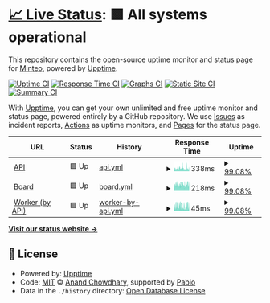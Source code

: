 # [📈 Live Status](https://minteo-wagmi.github.io/monitoring-apps): <!--live status--> **🟩 All systems operational**

This repository contains the open-source uptime monitor and status page for [Minteo](https://minteo.com), powered by [Upptime](https://github.com/upptime/upptime).

[![Uptime CI](https://github.com/minteo-wagmi/monitoring-apps/workflows/Uptime%20CI/badge.svg)](https://github.com/minteo-wagmi/monitoring-apps/actions?query=workflow%3A%22Uptime+CI%22)
[![Response Time CI](https://github.com/minteo-wagmi/monitoring-apps/workflows/Response%20Time%20CI/badge.svg)](https://github.com/minteo-wagmi/monitoring-apps/actions?query=workflow%3A%22Response+Time+CI%22)
[![Graphs CI](https://github.com/minteo-wagmi/monitoring-apps/workflows/Graphs%20CI/badge.svg)](https://github.com/minteo-wagmi/monitoring-apps/actions?query=workflow%3A%22Graphs+CI%22)
[![Static Site CI](https://github.com/minteo-wagmi/monitoring-apps/workflows/Static%20Site%20CI/badge.svg)](https://github.com/minteo-wagmi/monitoring-apps/actions?query=workflow%3A%22Static+Site+CI%22)
[![Summary CI](https://github.com/minteo-wagmi/monitoring-apps/workflows/Summary%20CI/badge.svg)](https://github.com/minteo-wagmi/monitoring-apps/actions?query=workflow%3A%22Summary+CI%22)

With [Upptime](https://upptime.js.org), you can get your own unlimited and free uptime monitor and status page, powered entirely by a GitHub repository. We use [Issues](https://github.com/minteo-wagmi/monitoring-apps/issues) as incident reports, [Actions](https://github.com/minteo-wagmi/monitoring-apps/actions) as uptime monitors, and [Pages](https://minteo-wagmi.github.io/monitoring-apps) for the status page.

<!--start: status pages-->
<!-- This summary is generated by Upptime (https://github.com/upptime/upptime) -->
<!-- Do not edit this manually, your changes will be overwritten -->
<!-- prettier-ignore -->
| URL | Status | History | Response Time | Uptime |
| --- | ------ | ------- | ------------- | ------ |
| <img alt="" src="https://raw.githubusercontent.com/minteo-wagmi/monitoring-apps/master/assets/favicon.ico" height="13"> [API](https://api.minteo.finance/v1/health) | 🟩 Up | [api.yml](https://github.com/minteo-wagmi/monitoring-apps/commits/HEAD/history/api.yml) | <details><summary><img alt="Response time graph" src="./graphs/api/response-time-week.png" height="20"> 338ms</summary><br><a href="https://minteo-wagmi.github.io/monitoring-apps/history/api"><img alt="Response time 394" src="https://img.shields.io/endpoint?url=https%3A%2F%2Fraw.githubusercontent.com%2Fminteo-wagmi%2Fmonitoring-apps%2FHEAD%2Fapi%2Fapi%2Fresponse-time.json"></a><br><a href="https://minteo-wagmi.github.io/monitoring-apps/history/api"><img alt="24-hour response time 315" src="https://img.shields.io/endpoint?url=https%3A%2F%2Fraw.githubusercontent.com%2Fminteo-wagmi%2Fmonitoring-apps%2FHEAD%2Fapi%2Fapi%2Fresponse-time-day.json"></a><br><a href="https://minteo-wagmi.github.io/monitoring-apps/history/api"><img alt="7-day response time 338" src="https://img.shields.io/endpoint?url=https%3A%2F%2Fraw.githubusercontent.com%2Fminteo-wagmi%2Fmonitoring-apps%2FHEAD%2Fapi%2Fapi%2Fresponse-time-week.json"></a><br><a href="https://minteo-wagmi.github.io/monitoring-apps/history/api"><img alt="30-day response time 362" src="https://img.shields.io/endpoint?url=https%3A%2F%2Fraw.githubusercontent.com%2Fminteo-wagmi%2Fmonitoring-apps%2FHEAD%2Fapi%2Fapi%2Fresponse-time-month.json"></a><br><a href="https://minteo-wagmi.github.io/monitoring-apps/history/api"><img alt="1-year response time 394" src="https://img.shields.io/endpoint?url=https%3A%2F%2Fraw.githubusercontent.com%2Fminteo-wagmi%2Fmonitoring-apps%2FHEAD%2Fapi%2Fapi%2Fresponse-time-year.json"></a></details> | <details><summary><a href="https://minteo-wagmi.github.io/monitoring-apps/history/api">99.08%</a></summary><a href="https://minteo-wagmi.github.io/monitoring-apps/history/api"><img alt="All-time uptime 97.70%" src="https://img.shields.io/endpoint?url=https%3A%2F%2Fraw.githubusercontent.com%2Fminteo-wagmi%2Fmonitoring-apps%2FHEAD%2Fapi%2Fapi%2Fuptime.json"></a><br><a href="https://minteo-wagmi.github.io/monitoring-apps/history/api"><img alt="24-hour uptime 97.65%" src="https://img.shields.io/endpoint?url=https%3A%2F%2Fraw.githubusercontent.com%2Fminteo-wagmi%2Fmonitoring-apps%2FHEAD%2Fapi%2Fapi%2Fuptime-day.json"></a><br><a href="https://minteo-wagmi.github.io/monitoring-apps/history/api"><img alt="7-day uptime 99.08%" src="https://img.shields.io/endpoint?url=https%3A%2F%2Fraw.githubusercontent.com%2Fminteo-wagmi%2Fmonitoring-apps%2FHEAD%2Fapi%2Fapi%2Fuptime-week.json"></a><br><a href="https://minteo-wagmi.github.io/monitoring-apps/history/api"><img alt="30-day uptime 96.12%" src="https://img.shields.io/endpoint?url=https%3A%2F%2Fraw.githubusercontent.com%2Fminteo-wagmi%2Fmonitoring-apps%2FHEAD%2Fapi%2Fapi%2Fuptime-month.json"></a><br><a href="https://minteo-wagmi.github.io/monitoring-apps/history/api"><img alt="1-year uptime 97.70%" src="https://img.shields.io/endpoint?url=https%3A%2F%2Fraw.githubusercontent.com%2Fminteo-wagmi%2Fmonitoring-apps%2FHEAD%2Fapi%2Fapi%2Fuptime-year.json"></a></details>
| <img alt="" src="https://raw.githubusercontent.com/minteo-wagmi/monitoring-apps/master/assets/favicon.ico" height="13"> [Board](https://board.minteo.com/api/health) | 🟩 Up | [board.yml](https://github.com/minteo-wagmi/monitoring-apps/commits/HEAD/history/board.yml) | <details><summary><img alt="Response time graph" src="./graphs/board/response-time-week.png" height="20"> 218ms</summary><br><a href="https://minteo-wagmi.github.io/monitoring-apps/history/board"><img alt="Response time 336" src="https://img.shields.io/endpoint?url=https%3A%2F%2Fraw.githubusercontent.com%2Fminteo-wagmi%2Fmonitoring-apps%2FHEAD%2Fapi%2Fboard%2Fresponse-time.json"></a><br><a href="https://minteo-wagmi.github.io/monitoring-apps/history/board"><img alt="24-hour response time 225" src="https://img.shields.io/endpoint?url=https%3A%2F%2Fraw.githubusercontent.com%2Fminteo-wagmi%2Fmonitoring-apps%2FHEAD%2Fapi%2Fboard%2Fresponse-time-day.json"></a><br><a href="https://minteo-wagmi.github.io/monitoring-apps/history/board"><img alt="7-day response time 218" src="https://img.shields.io/endpoint?url=https%3A%2F%2Fraw.githubusercontent.com%2Fminteo-wagmi%2Fmonitoring-apps%2FHEAD%2Fapi%2Fboard%2Fresponse-time-week.json"></a><br><a href="https://minteo-wagmi.github.io/monitoring-apps/history/board"><img alt="30-day response time 221" src="https://img.shields.io/endpoint?url=https%3A%2F%2Fraw.githubusercontent.com%2Fminteo-wagmi%2Fmonitoring-apps%2FHEAD%2Fapi%2Fboard%2Fresponse-time-month.json"></a><br><a href="https://minteo-wagmi.github.io/monitoring-apps/history/board"><img alt="1-year response time 336" src="https://img.shields.io/endpoint?url=https%3A%2F%2Fraw.githubusercontent.com%2Fminteo-wagmi%2Fmonitoring-apps%2FHEAD%2Fapi%2Fboard%2Fresponse-time-year.json"></a></details> | <details><summary><a href="https://minteo-wagmi.github.io/monitoring-apps/history/board">99.08%</a></summary><a href="https://minteo-wagmi.github.io/monitoring-apps/history/board"><img alt="All-time uptime 99.54%" src="https://img.shields.io/endpoint?url=https%3A%2F%2Fraw.githubusercontent.com%2Fminteo-wagmi%2Fmonitoring-apps%2FHEAD%2Fapi%2Fboard%2Fuptime.json"></a><br><a href="https://minteo-wagmi.github.io/monitoring-apps/history/board"><img alt="24-hour uptime 97.65%" src="https://img.shields.io/endpoint?url=https%3A%2F%2Fraw.githubusercontent.com%2Fminteo-wagmi%2Fmonitoring-apps%2FHEAD%2Fapi%2Fboard%2Fuptime-day.json"></a><br><a href="https://minteo-wagmi.github.io/monitoring-apps/history/board"><img alt="7-day uptime 99.08%" src="https://img.shields.io/endpoint?url=https%3A%2F%2Fraw.githubusercontent.com%2Fminteo-wagmi%2Fmonitoring-apps%2FHEAD%2Fapi%2Fboard%2Fuptime-week.json"></a><br><a href="https://minteo-wagmi.github.io/monitoring-apps/history/board"><img alt="30-day uptime 99.58%" src="https://img.shields.io/endpoint?url=https%3A%2F%2Fraw.githubusercontent.com%2Fminteo-wagmi%2Fmonitoring-apps%2FHEAD%2Fapi%2Fboard%2Fuptime-month.json"></a><br><a href="https://minteo-wagmi.github.io/monitoring-apps/history/board"><img alt="1-year uptime 99.54%" src="https://img.shields.io/endpoint?url=https%3A%2F%2Fraw.githubusercontent.com%2Fminteo-wagmi%2Fmonitoring-apps%2FHEAD%2Fapi%2Fboard%2Fuptime-year.json"></a></details>
| <img alt="" src="https://raw.githubusercontent.com/minteo-wagmi/monitoring-apps/master/assets/favicon.ico" height="13"> [Worker (by API)](https://api.minteo.finance/v1/health/worker) | 🟩 Up | [worker-by-api.yml](https://github.com/minteo-wagmi/monitoring-apps/commits/HEAD/history/worker-by-api.yml) | <details><summary><img alt="Response time graph" src="./graphs/worker-by-api/response-time-week.png" height="20"> 45ms</summary><br><a href="https://minteo-wagmi.github.io/monitoring-apps/history/worker-by-api"><img alt="Response time 90" src="https://img.shields.io/endpoint?url=https%3A%2F%2Fraw.githubusercontent.com%2Fminteo-wagmi%2Fmonitoring-apps%2FHEAD%2Fapi%2Fworker-by-api%2Fresponse-time.json"></a><br><a href="https://minteo-wagmi.github.io/monitoring-apps/history/worker-by-api"><img alt="24-hour response time 41" src="https://img.shields.io/endpoint?url=https%3A%2F%2Fraw.githubusercontent.com%2Fminteo-wagmi%2Fmonitoring-apps%2FHEAD%2Fapi%2Fworker-by-api%2Fresponse-time-day.json"></a><br><a href="https://minteo-wagmi.github.io/monitoring-apps/history/worker-by-api"><img alt="7-day response time 45" src="https://img.shields.io/endpoint?url=https%3A%2F%2Fraw.githubusercontent.com%2Fminteo-wagmi%2Fmonitoring-apps%2FHEAD%2Fapi%2Fworker-by-api%2Fresponse-time-week.json"></a><br><a href="https://minteo-wagmi.github.io/monitoring-apps/history/worker-by-api"><img alt="30-day response time 95" src="https://img.shields.io/endpoint?url=https%3A%2F%2Fraw.githubusercontent.com%2Fminteo-wagmi%2Fmonitoring-apps%2FHEAD%2Fapi%2Fworker-by-api%2Fresponse-time-month.json"></a><br><a href="https://minteo-wagmi.github.io/monitoring-apps/history/worker-by-api"><img alt="1-year response time 90" src="https://img.shields.io/endpoint?url=https%3A%2F%2Fraw.githubusercontent.com%2Fminteo-wagmi%2Fmonitoring-apps%2FHEAD%2Fapi%2Fworker-by-api%2Fresponse-time-year.json"></a></details> | <details><summary><a href="https://minteo-wagmi.github.io/monitoring-apps/history/worker-by-api">99.08%</a></summary><a href="https://minteo-wagmi.github.io/monitoring-apps/history/worker-by-api"><img alt="All-time uptime 97.14%" src="https://img.shields.io/endpoint?url=https%3A%2F%2Fraw.githubusercontent.com%2Fminteo-wagmi%2Fmonitoring-apps%2FHEAD%2Fapi%2Fworker-by-api%2Fuptime.json"></a><br><a href="https://minteo-wagmi.github.io/monitoring-apps/history/worker-by-api"><img alt="24-hour uptime 97.65%" src="https://img.shields.io/endpoint?url=https%3A%2F%2Fraw.githubusercontent.com%2Fminteo-wagmi%2Fmonitoring-apps%2FHEAD%2Fapi%2Fworker-by-api%2Fuptime-day.json"></a><br><a href="https://minteo-wagmi.github.io/monitoring-apps/history/worker-by-api"><img alt="7-day uptime 99.08%" src="https://img.shields.io/endpoint?url=https%3A%2F%2Fraw.githubusercontent.com%2Fminteo-wagmi%2Fmonitoring-apps%2FHEAD%2Fapi%2Fworker-by-api%2Fuptime-week.json"></a><br><a href="https://minteo-wagmi.github.io/monitoring-apps/history/worker-by-api"><img alt="30-day uptime 95.67%" src="https://img.shields.io/endpoint?url=https%3A%2F%2Fraw.githubusercontent.com%2Fminteo-wagmi%2Fmonitoring-apps%2FHEAD%2Fapi%2Fworker-by-api%2Fuptime-month.json"></a><br><a href="https://minteo-wagmi.github.io/monitoring-apps/history/worker-by-api"><img alt="1-year uptime 97.14%" src="https://img.shields.io/endpoint?url=https%3A%2F%2Fraw.githubusercontent.com%2Fminteo-wagmi%2Fmonitoring-apps%2FHEAD%2Fapi%2Fworker-by-api%2Fuptime-year.json"></a></details>

<!--end: status pages-->

[**Visit our status website →**](https://minteo-wagmi.github.io/monitoring-apps)

## 📄 License

- Powered by: [Upptime](https://github.com/upptime/upptime)
- Code: [MIT](./LICENSE) © [Anand Chowdhary](https://anandchowdhary.com), supported by [Pabio](https://pabio.com)
- Data in the `./history` directory: [Open Database License](https://opendatacommons.org/licenses/odbl/1-0/)
